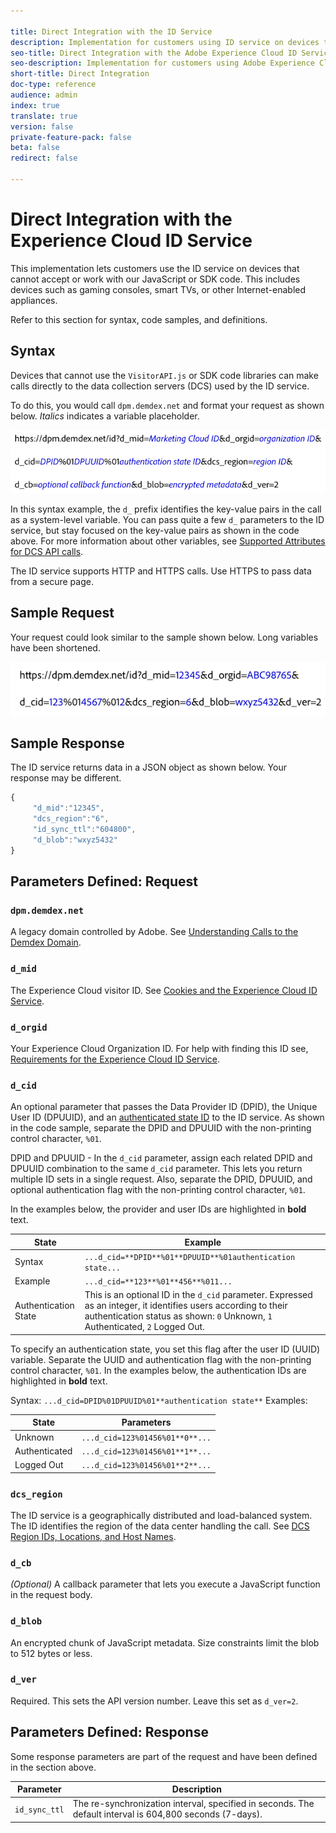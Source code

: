 ```yaml
---

title: Direct Integration with the ID Service
description: Implementation for customers using ID service on devices that cannot accept or work with our JavaScript or SDK code.
seo-title: Direct Integration with the Adobe Experience Cloud ID Service
seo-description: Implementation for customers using Adobe Experience Cloud ID service on devices that cannot accept or work with our JavaScript or SDK code.
short-title: Direct Integration
doc-type: reference
audience: admin
index: true
translate: true
version: false
private-feature-pack: false
beta: false
redirect: false

---
```


<!--Meta Data Values

**Required Meta for search optimization and page data**

title: free text string

description: free text string

seo-title: free text string

seo-description: free text string

**Optional Meta for extended capabilities**

audience:
all (default), admin, developer, end-user
 
index: true (default), false
 
translate:
true (default), false
 
doc-type:
reference (default), tutorials

version:
false (default), Classic, Standard, 6.5, 6.4, 6.3, 6.2
 
private-feature-pack:
false (default), true
 
beta:
false (default), true
 
redirect:
false (default), pathname
-->

# Direct Integration with the Experience Cloud ID Service

This implementation lets customers use the ID service on devices that cannot accept or work with our JavaScript or SDK code. This includes devices such as gaming consoles, smart TVs, or other Internet-enabled appliances. 

Refer to this section for syntax, code samples, and definitions.

## Syntax

Devices that cannot use the `VisitorAPI.js` or SDK code libraries can make calls directly to the data collection servers \(DCS\) used by the ID service. 

To do this, you would call `dpm.demdex.net` and format your request as shown below. *Italics* indicates a variable placeholder.

![directSyntax example](../../assets/directSyntax.png) 

In this syntax example, the `d_` prefix identifies the key-value pairs in the call as a system-level variable. You can pass quite a few `d_` parameters to the ID service, but stay focused on the key-value pairs as shown in the code above. For more information about other variables, see [Supported Attributes for DCS API calls](https://marketing.adobe.com/resources/help/en_US/aam/dcs-keys.html).

The ID service supports HTTP and HTTPS calls. Use HTTPS to pass data from a secure page.

## Sample Request

Your request could look similar to the sample shown below. Long variables have been shortened.

![Direct example](../../assets/directExample.png)

## Sample Response

The ID service returns data in a JSON object as shown below. Your response may be different.

```javascript
{
     "d_mid":"12345",
     "dcs_region":"6",
     "id_sync_ttl":"604800",
     "d_blob":"wxyz5432"
}
```

## Parameters Defined: Request

### `dpm.demdex.net`
A legacy domain controlled by Adobe. See [Understanding Calls to the Demdex Domain](https://marketing.adobe.com/resources/help/en_US/aam/demdex-calls.html).

### `d_mid` 
The Experience Cloud visitor ID. See [Cookies and the Experience Cloud ID Service](../../getting-started/getting-started-cookies.md).

### `d_orgid`
Your Experience Cloud Organization ID. For help with finding this ID see, [Requirements for the Experience Cloud ID Service](../../reference/reference-requirements.md).

### `d_cid`
An optional parameter that passes the Data Provider ID \(DPID\), the Unique User ID \(DPUUID\), and an [authenticated state ID](mcvid-authenticated-state.html#) to the ID service. As shown in the code sample, separate the DPID and DPUUID with the non-printing control character, `%01`.

DPID and DPUUID - In the `d_cid` parameter, assign each related DPID and DPUUID combination to the same `d_cid` parameter. This lets you return multiple ID sets in a single request. Also, separate the DPID, DPUUID, and optional authentication flag with the non-printing control character, `%01`. 

In the examples below, the provider and user IDs are highlighted in **bold** text.

| State                | Example                                                                                                                                                                                           |
| -------------------- | ------------------------------------------------------------------------------------------------------------------------------------------------------------------------------------------------- |
| Syntax               | `...d_cid=**DPID**%01**DPUUID**%01authentication state...`                                                                                                                                        |
| Example              | `...d_cid=**123**%01**456**%011...`                                                                                                                                                               |
| Authentication State | This is an optional ID in the `d_cid` parameter. Expressed as an integer, it identifies users according to their authentication status as shown:  `0` Unknown, `1` Authenticated, `2` Logged Out. |

To specify an authentication state, you set this flag after the user ID \(UUID\) variable. Separate the UUID and authentication flag with the non-printing control character, `%01`. In the examples below, the authentication IDs are highlighted in **bold** text.

Syntax: `...d_cid=DPID%01DPUUID%01**authentication state**` 
Examples: 

| State         | Parameters                       |
| ------------- | -------------------------------- |
| Unknown       | `...d_cid=123%01456%01**0**...`  |
| Authenticated | `...d_cid=123%01456%01**1**...`  |
| Logged Out    | `...d_cid=123%01456%01**2**...`  |

### `dcs_region` 
The ID service is a geographically distributed and load-balanced system. The ID identifies the region of the data center handling the call. See [DCS Region IDs, Locations, and Host Names](https://marketing.adobe.com/resources/help/en_US/aam/dcs-regions.html).

### `d_cb` 
*\(Optional\)* A callback parameter that lets you execute a JavaScript function in the request body.

### `d_blob`
An encrypted chunk of JavaScript metadata. Size constraints limit the blob to 512 bytes or less.

### `d_ver`
Required. This sets the API version number. Leave this set as `d_ver=2`.

## Parameters Defined: Response

Some response parameters are part of the request and have been defined in the section above.

| Parameter     | Description                                                                                              |
| ------------- | -------------------------------------------------------------------------------------------------------- |
| `id_sync_ttl` | The re-synchronization interval, specified in seconds. The default interval is 604,800 seconds (7-days). |